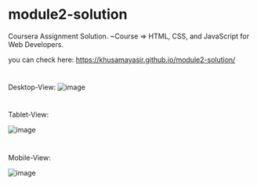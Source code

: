 # module2-solution
Coursera Assignment Solution.
~Course => HTML, CSS, and JavaScript for Web Developers.

you can check here: https://khusamayasir.github.io/module2-solution/

#
Desktop-View:
![image](https://user-images.githubusercontent.com/66178232/162349410-5e7f07b6-987a-4ea9-b3c2-f5681a66dd61.png)

#
Tablet-View:

![image](https://user-images.githubusercontent.com/66178232/162349154-1a955c95-251f-4e31-9cf5-503ca750845a.png)

#
Mobile-View:

![image](https://user-images.githubusercontent.com/66178232/162349218-38836577-8504-48cb-aee5-9f4234b7f1cf.png)


